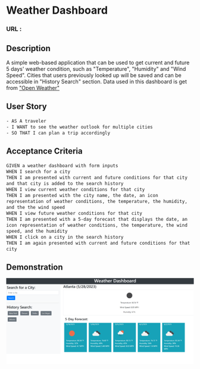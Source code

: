 # Weather Dashboard

### URL :

## Description
A simple web-based application that can be used to get current and future 5 days' weather condition, such as "Temperature", "Humidity" and "Wind Speed". Cities that users previously looked up will be saved and can be accessible in "History Search" section. Data used in this dashboard is get from ["Open Weather"](https://openweathermap.org/)

## User Story
```
- AS A traveler
- I WANT to see the weather outlook for multiple cities
- SO THAT I can plan a trip accordingly
```

## Acceptance Criteria
```
GIVEN a weather dashboard with form inputs
WHEN I search for a city
THEN I am presented with current and future conditions for that city and that city is added to the search history
WHEN I view current weather conditions for that city
THEN I am presented with the city name, the date, an icon representation of weather conditions, the temperature, the humidity, and the the wind speed
WHEN I view future weather conditions for that city
THEN I am presented with a 5-day forecast that displays the date, an icon representation of weather conditions, the temperature, the wind speed, and the humidity
WHEN I click on a city in the search history
THEN I am again presented with current and future conditions for that city
```

## Demonstration
![](Assets/WeatherDashboard_01.png)

